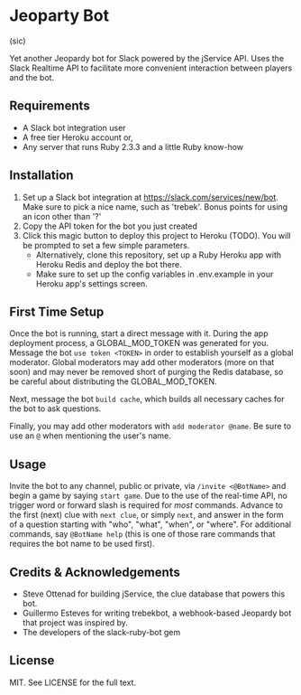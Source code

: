 # Jeoparty Bot
(sic)

Yet another Jeopardy bot for Slack powered by the jService API. Uses the Slack Realtime API to facilitate more
 convenient interaction between players and the bot. 

## Requirements
* A Slack bot integration user
* A free tier Heroku account or,
* Any server that runs Ruby 2.3.3 and a little Ruby know-how

## Installation

1. Set up a Slack bot integration at https://slack.com/services/new/bot. Make sure to pick a nice name, such as 'trebek'. 
Bonus points for using an icon other than '?'
2. Copy the API token for the bot you just created
3. Click this magic button to deploy this project to Heroku (TODO). You will be prompted to set a few simple parameters. 
    - Alternatively, clone this repository, set up a Ruby Heroku app with Heroku Redis and deploy the bot there.
    - Make sure to set up the config variables in .env.example in your Heroku app's settings screen.

## First Time Setup
Once the bot is running, start a direct message with it. During the app deployment process, a GLOBAL_MOD_TOKEN was
generated for you. Message the bot `use token <TOKEN>` in order to establish yourself as a global moderator. Global 
moderators may add other moderators (more on that soon) and may never be removed short of purging the Redis database, 
so be careful about distributing the GLOBAL_MOD_TOKEN.

Next, message the bot `build cache`, which builds all necessary caches for the bot to ask questions.

Finally, you may add other moderators with `add moderator @name`. Be sure to use an `@` when mentioning the user's name.

## Usage
Invite the bot to any channel, public or private, via `/invite <@BotName>` and begin a game by saying `start game`. 
Due to the use of the real-time API, no trigger word or forward slash is required for _most_ commands. Advance to the
first (next) clue with `next clue`, or simply `next`, and answer in the form of a question starting with "who", "what", 
"when", or "where". For additional commands, say `@BotName help` (this is one of those rare commands that requires the 
bot name to be used first).

## Credits & Acknowledgements

* Steve Ottenad for building jService, the clue database that powers this bot.
* Guillermo Esteves for writing trebekbot, a webhook-based Jeopardy bot that project was inspired by.
* The developers of the slack-ruby-bot gem

## License
MIT. See LICENSE for the full text. 
